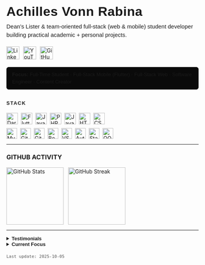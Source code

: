 <!-- Monochrome Minimal Profile README (Header + Stack + Restored Sections) -->

<h1 style="
  font-family:Helvetica,Arimo,'Segoe UI',Arial,sans-serif;
  font-weight:640;
  font-size:34px;
  line-height:1.08;
  letter-spacing:.6px;
  margin:0 0 10px 0;
">
  Achilles Vonn Rabina
</h1>

<!-- Lead / Short Description -->
<p style="
  font-family:Helvetica,Arimo,'Segoe UI',Arial,sans-serif;
  font-size:15px;
  line-height:1.5;
  max-width:720px;
  margin:0 0 18px 0;
  font-weight:380;
">
  <!-- SHORT-DESCRIPTION:START -->
  Dean’s Lister & team‑oriented full‑stack (web & mobile) student developer building practical academic + personal projects.
  <!-- SHORT-DESCRIPTION:END -->
</p>

<!-- Social / Meta (hyperlinked badges) -->
<div style="display:flex;flex-wrap:wrap;gap:10px;margin:0 0 20px 0;">
  <a href="https://www.linkedin.com/in/avrabina/" title="LinkedIn: avrabina">
    <img alt="LinkedIn profile" height="34"
         src="https://img.shields.io/badge/LINKEDIN-000000?style=for-the-badge&logo=linkedin&logoColor=0A66C2&labelColor=000000">
  </a>
  <a href="https://www.youtube.com/@chi.11101" title="YouTube Channel">
    <img alt="YouTube channel" height="34"
         src="https://img.shields.io/badge/YOUTUBE-000000?style=for-the-badge&logo=youtube&logoColor=FF0000&labelColor=000000">
  </a>
  <a href="https://github.com/achllzvr?tab=followers" title="GitHub Followers">
    <img alt="GitHub followers" height="34"
         src="https://img.shields.io/badge/FOLLOWERS-000000?style=for-the-badge&logo=github&logoColor=FFFFFF&labelColor=000000">
  </a>
</div>

<!-- Bio Line -->
<p style="
  font-family:Helvetica,Arimo,'Segoe UI',Arial,sans-serif;
  font-size:13px;
  line-height:1.45;
  margin:0 0 24px 0;
  max-width:780px;
  background:#0a0a0a;
  padding:10px 14px;
  border:1px solid #181818;
  border-radius:6px;
">
  <!-- BIO:START -->
  <strong style="font-weight:600;">Focus:</strong> Full‑Time Student · Full‑Stack Mobile (Flutter) · Full‑Stack Web · Software Engineer · Content Creator
  <!-- BIO:END -->
</p>

<!-- Section Heading: STACK -->
<h2 style="
  font-family:Helvetica,Arimo,'Segoe UI',Arial,sans-serif;
  font-size:13px;
  font-weight:600;
  letter-spacing:1.5px;
  margin:0 0 12px 0;
  display:inline-block;
  padding:4px 8px 6px 0;
  position:relative;
  text-transform:uppercase;
">
  STACK
  <span style="
    position:absolute;
    left:0;
    bottom:0;
    width:100%;
    height:2px;
    background:linear-gradient(to right,#ffffff,#ffffff 65%,rgba(255,255,255,0.25));
  "></span>
</h2>

<!-- Primary Languages / Frameworks -->
<div style="display:flex;flex-wrap:wrap;gap:8px;margin:0 0 10px 0;">
  <img alt="Dart" height="30" src="https://img.shields.io/badge/DART-000000?style=for-the-badge&logo=dart&logoColor=0175C2&labelColor=000000">
  <img alt="Flutter" height="30" src="https://img.shields.io/badge/FLUTTER-000000?style=for-the-badge&logo=flutter&logoColor=02569B&labelColor=000000">
  <img alt="Java" height="30" src="https://img.shields.io/badge/JAVA-000000?style=for-the-badge&logo=openjdk&logoColor=F89820&labelColor=000000">
  <img alt="PHP" height="30" src="https://img.shields.io/badge/PHP-000000?style=for-the-badge&logo=php&logoColor=777BB4&labelColor=000000">
  <img alt="JavaScript" height="30" src="https://img.shields.io/badge/JAVASCRIPT-000000?style=for-the-badge&logo=javascript&logoColor=F7DF1E&labelColor=000000">
  <img alt="HTML5" height="30" src="https://img.shields.io/badge/HTML-000000?style=for-the-badge&logo=html5&logoColor=E34F26&labelColor=000000">
  <img alt="CSS3" height="30" src="https://img.shields.io/badge/CSS-000000?style=for-the-badge&logo=css3&logoColor=1572B6&labelColor=000000">
</div>

<!-- Supporting / Tooling -->
<div style="display:flex;flex-wrap:wrap;gap:8px;margin:0 0 6px 0;">
  <img alt="MySQL" height="28" src="https://img.shields.io/badge/MYSQL-000000?style=for-the-badge&logo=mysql&logoColor=4479A1&labelColor=000000">
  <img alt="Git" height="28" src="https://img.shields.io/badge/GIT-000000?style=for-the-badge&logo=git&logoColor=F05032&labelColor=000000">
  <img alt="GitHub" height="28" src="https://img.shields.io/badge/GITHUB-000000?style=for-the-badge&logo=github&logoColor=FFFFFF&labelColor=000000">
  <img alt="Bootstrap" height="28" src="https://img.shields.io/badge/BOOTSTRAP-000000?style=for-the-badge&logo=bootstrap&logoColor=7952B3&labelColor=000000">
  <img alt="VS Code" height="28" src="https://img.shields.io/badge/VS_CODE-000000?style=for-the-badge&logo=visualstudiocode&logoColor=007ACC&labelColor=000000">
  <img alt="Auth / Lock" height="28" src="https://img.shields.io/badge/AUTH-000000?style=for-the-badge&logo=lock&logoColor=FFFFFF&labelColor=000000">
  <img alt="State Management" height="28" src="https://img.shields.io/badge/STATE_MGMT-000000?style=for-the-badge&logo=code&logoColor=FFFFFF&labelColor=000000">
  <img alt="OOP / Dependabot" height="28" src="https://img.shields.io/badge/OOP-000000?style=for-the-badge&logo=dependabot&logoColor=025E8C&labelColor=000000">
</div>

---

### GITHUB ACTIVITY

<div style="display:flex;flex-wrap:wrap;gap:12px;margin:0 0 6px 0;">
  <img alt="GitHub Stats" height="150"
       src="https://github-readme-stats.vercel.app/api?username=achllzvr&show_icons=true&hide_rank=false&hide_title=false&border_color=FFFFFF&title_color=FFFFFF&text_color=FFFFFF&icon_color=FFFFFF&bg_color=00000000&line_height=22" />
  <img alt="GitHub Streak" height="150"
       src="https://streak-stats.demolab.com?user=achllzvr&hide_border=false&border=FFFFFF&background=00000000&ring=FFFFFF&fire=FFFFFF&currStreakLabel=FFFFFF&sideNums=FFFFFF&sideLabels=FFFFFF&currStreakNum=FFFFFF&dates=FFFFFF" />
</div>

---

<details>
  <summary style="font-family:Helvetica,Arimo,'Segoe UI',Arial,sans-serif;
                   font-size:13px;font-weight:600;cursor:pointer;">Testimonials</summary>
  <div style="font-family:Helvetica,Arimo,'Segoe UI',Arial,sans-serif;
              font-size:12.5px;line-height:1.45;margin-top:8px;">
    <!-- TESTIMONIALS:START -->
    <p style="margin:4px 0;">“Balances academic rigor with practical builds.”</p>
    <p style="margin:4px 0;">“Takes initiative and maintains project momentum.”</p>
    <p style="margin:4px 0;">“Learns fast and ships working prototypes.”</p>
    <!-- TESTIMONIALS:END -->
  </div>
</details>

<details>
  <summary style="font-family:Helvetica,Arimo,'Segoe UI',Arial,sans-serif;
                   font-size:13px;font-weight:600;cursor:pointer;">Current Focus</summary>
  <div style="font-family:Helvetica,Arimo,'Segoe UI',Arial,sans-serif;
              font-size:12.5px;line-height:1.45;margin-top:6px;">
    • MERN based projects.<br />
    • Creation of complex and highly customized web systems for people.<br />
    • Backend and Database focused engineer.<br />
    • Team-oriented approach while managing project life cycle and progress.
  </div>
</details>

<p style="font-family:'JetBrains Mono',Consolas,monospace;font-size:11px;color:#555;margin-top:18px;">
  Last update: <!-- LAST-UPDATED -->2025-10-05<!-- LAST-UPDATED -->
</p>
